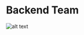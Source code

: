 # Backend Team

![alt text](https://cdn.discordapp.com/attachments/837302071812030504/849574223315730452/Wash_Me.jpg)
